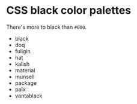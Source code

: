 # CSS black color palettes

There's more to black than `#000`.

- black
- doq
- fuligin
- hat
- kalish
- material
- munsell
- package
- palx
- vantablack
